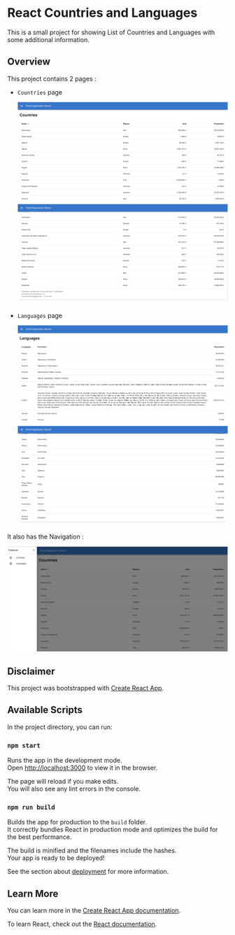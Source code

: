 # React Countries and Languages

This is a small project for showing List of Countries and Languages with some additional information.

## Overview

This project contains 2 pages :

- `Countries` page

  ![Countries1](./docs/Countries1.png)
  ![Countries2](./docs/Countries2.png)

- `Languages` page

  ![Languages1](./docs/Languages1.png)
  ![Languages2](./docs/Languages2.png)

It also has the Navigation :

![Navigation](./docs/Navigation.png)

## Disclaimer

This project was bootstrapped with [Create React App](https://github.com/facebook/create-react-app).

## Available Scripts

In the project directory, you can run:

### `npm start`

Runs the app in the development mode.\
Open [http://localhost:3000](http://localhost:3000) to view it in the browser.

The page will reload if you make edits.\
You will also see any lint errors in the console.

### `npm run build`

Builds the app for production to the `build` folder.\
It correctly bundles React in production mode and optimizes the build for the best performance.

The build is minified and the filenames include the hashes.\
Your app is ready to be deployed!

See the section about [deployment](https://facebook.github.io/create-react-app/docs/deployment) for more information.

## Learn More

You can learn more in the [Create React App documentation](https://facebook.github.io/create-react-app/docs/getting-started).

To learn React, check out the [React documentation](https://reactjs.org/).
